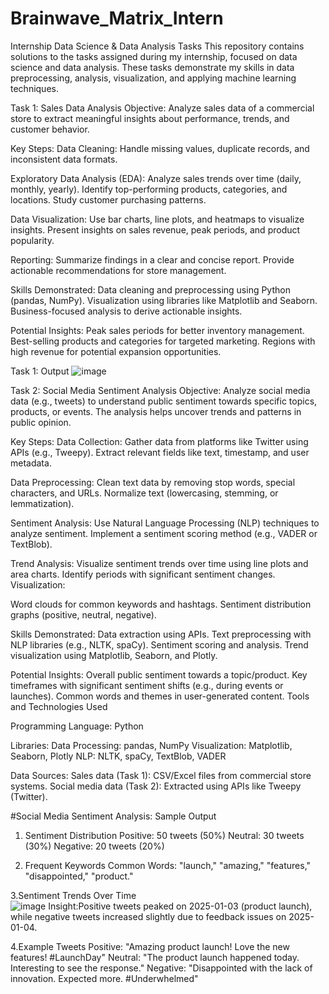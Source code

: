 # Brainwave_Matrix_Intern
Internship Data Science & Data Analysis Tasks
This repository contains solutions to the tasks assigned during my internship, focused on data science and data analysis. These tasks demonstrate my skills in data preprocessing, analysis, visualization, and applying machine learning techniques.

Task 1: Sales Data Analysis
Objective:
Analyze sales data of a commercial store to extract meaningful insights about performance, trends, and customer behavior.

Key Steps:
Data Cleaning: Handle missing values, duplicate records, and inconsistent data formats.

Exploratory Data Analysis (EDA):
Analyze sales trends over time (daily, monthly, yearly).
Identify top-performing products, categories, and locations.
Study customer purchasing patterns.

Data Visualization:
Use bar charts, line plots, and heatmaps to visualize insights.
Present insights on sales revenue, peak periods, and product popularity.

Reporting:
Summarize findings in a clear and concise report.
Provide actionable recommendations for store management.

Skills Demonstrated:
Data cleaning and preprocessing using Python (pandas, NumPy).
Visualization using libraries like Matplotlib and Seaborn.
Business-focused analysis to derive actionable insights.

Potential Insights:
Peak sales periods for better inventory management.
Best-selling products and categories for targeted marketing.
Regions with high revenue for potential expansion opportunities.

Task 1: Output
![image](https://github.com/user-attachments/assets/bb0a956d-5ea9-4bff-877a-1ed62fb8d27f)

Task 2: Social Media Sentiment Analysis
Objective:
Analyze social media data (e.g., tweets) to understand public sentiment towards specific topics, products, or events. The analysis helps uncover trends and patterns in public opinion.

Key Steps:
Data Collection:
Gather data from platforms like Twitter using APIs (e.g., Tweepy).
Extract relevant fields like text, timestamp, and user metadata.

Data Preprocessing:
Clean text data by removing stop words, special characters, and URLs.
Normalize text (lowercasing, stemming, or lemmatization).

Sentiment Analysis:
Use Natural Language Processing (NLP) techniques to analyze sentiment.
Implement a sentiment scoring method (e.g., VADER or TextBlob).

Trend Analysis:
Visualize sentiment trends over time using line plots and area charts.
Identify periods with significant sentiment changes.
Visualization:

Word clouds for common keywords and hashtags.
Sentiment distribution graphs (positive, neutral, negative).

Skills Demonstrated:
Data extraction using APIs.
Text preprocessing with NLP libraries (e.g., NLTK, spaCy).
Sentiment scoring and analysis.
Trend visualization using Matplotlib, Seaborn, and Plotly.

Potential Insights:
Overall public sentiment towards a topic/product.
Key timeframes with significant sentiment shifts (e.g., during events or launches).
Common words and themes in user-generated content.
Tools and Technologies Used

Programming Language: Python

Libraries:
Data Processing: pandas, NumPy
Visualization: Matplotlib, Seaborn, Plotly
NLP: NLTK, spaCy, TextBlob, VADER

Data Sources:
Sales data (Task 1): CSV/Excel files from commercial store systems.
Social media data (Task 2): Extracted using APIs like Tweepy (Twitter).

#Social Media Sentiment Analysis: Sample Output

1. Sentiment Distribution
Positive: 50 tweets (50%)
Neutral: 30 tweets (30%)
Negative: 20 tweets (20%)

2. Frequent Keywords
Common Words: "launch," "amazing," "features," "disappointed," "product."

3.Sentiment Trends Over Time  
![image](https://github.com/user-attachments/assets/02f55698-3ff5-4693-aba8-35db8fd70005)
Insight:Positive tweets peaked on 2025-01-03 (product launch), while negative tweets increased slightly due to feedback issues on 2025-01-04.

4.Example Tweets
Positive: "Amazing product launch! Love the new features! #LaunchDay"
Neutral: "The product launch happened today. Interesting to see the response."
Negative: "Disappointed with the lack of innovation. Expected more. #Underwhelmed"


